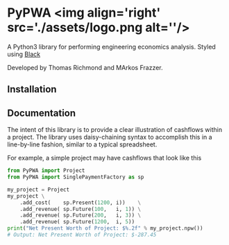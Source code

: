 # PyPWA  <img align='right' src='./assets/logo.png alt=''/>

A Python3 library for performing engineering economics analysis. Styled using [Black](https://github.com/psf/black)

Developed by Thomas Richmond and MArkos Frazzer.

## Installation

## Documentation

The intent of this library is to provide a clear illustration of cashflows within a project. 
The library uses daisy-chaining syntax to accomplish this in a line-by-line fashion,
similar to a typical spreadsheet.

For example, a simple project may have cashflows that look like this


``` Python
from PyPWA import Project
from PyPWA import SinglePaymentFactory as sp

my_project = Project
my_project \
    .add_cost(    sp.Present(1200, i))    \
    .add_revenue( sp.Future(100,   i, 1)) \
    .add_revenue( sp.Future(200,   i, 3)) \
    .add_revenue( sp.Future(1200,  i, 5))
print("Net Present Worth of Project: $%.2f" % my_project.npw())
# Output: Net Present Worth of Project: $-287.45


